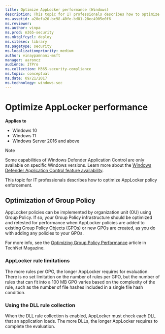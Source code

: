 ```yaml
---
title: Optimize AppLocker performance (Windows)
description: This topic for IT professionals describes how to optimize AppLocker policy enforcement.
ms.assetid: a20efa20-bc98-40fe-bd81-28ec4905e0f6
ms.reviewer: 
ms.author: vinpa
ms.prod: m365-security
ms.mktglfcycl: deploy
ms.sitesec: library
ms.pagetype: security
ms.localizationpriority: medium
author: vinaypamnani-msft
manager: aaroncz
audience: ITPro
ms.collection: M365-security-compliance
ms.topic: conceptual
ms.date: 09/21/2017
ms.technology: windows-sec
---
```


# Optimize AppLocker performance

**Applies to**

- Windows 10
- Windows 11
- Windows Server 2016 and above

>[!NOTE]
>Some capabilities of Windows Defender Application Control are only available on specific Windows versions. Learn more about the [Windows Defender Application Control feature availability](/windows/security/threat-protection/windows-defender-application-control/feature-availability).

This topic for IT professionals describes how to optimize AppLocker policy enforcement.

## Optimization of Group Policy

AppLocker policies can be implemented by organization unit (OU) using Group Policy. If so, your Group Policy infrastructure should be optimized and retested for performance when AppLocker policies are added to existing Group Policy Objects (GPOs) or new GPOs are created, as you do with adding any policies to your GPOs.

For more info, see the [Optimizing Group Policy Performance](/previous-versions/technet-magazine/cc137720(v=msdn.10)) article in TechNet Magazine.

### AppLocker rule limitations

The more rules per GPO, the longer AppLocker requires for evaluation. There is no set limitation on the number of rules per GPO, but the number of rules that can fit into a 100 MB GPO varies based on the complexity of the rule, such as the number of file hashes included in a single file hash 
condition.

### Using the DLL rule collection

When the DLL rule collection is enabled, AppLocker must check each DLL that an application loads. The more DLLs, the longer AppLocker requires to complete the evaluation.